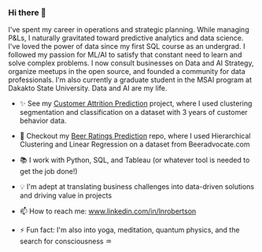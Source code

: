 ### Hi there 👋 

I've spent my career in operations and strategic planning. While managing P&Ls, I naturally gravitated toward predictive analytics and data science. I've loved the power of data since my first SQL course as an undergrad. I followed my passion for ML/AI to satisfy that constant need to learn and solve complex problems. I now consult businesses on Data and AI Strategy, organize meetups in the open source, and founded a community for data professionals. I'm also currently a graduate student in the MSAI program at Dakakto State University. Data and AI are my life. 

- :sparkles: See my [Customer Attrition Prediction](https://github.com/LNRobertson/Customer_Segmentation.git) project, where I used clustering segmentation and classification on a dataset with 3 years of customer behavior data. 
- :beers: Checkout my [Beer Ratings Prediction](https://github.com/LNRobertson/Beer-Rating-Prediction.git) repo, where I used Hierarchical Clustering and Linear Regression on a dataset from Beeradvocate.com 

- :books: I work with Python, SQL, and Tableau (or whatever tool is needed to get the job done!)
- :bulb: I'm adept at translating business challenges into data-driven solutions and driving value in projects 
- 📫 How to reach me: <url>www.linkedin.com/in/lnrobertson <url/>
- ⚡ Fun fact: I'm also into yoga, meditation, quantum physics, and the search for consciousness :aquarius: 
